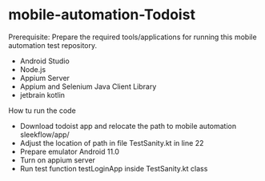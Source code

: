 # mobile-automation-Todoist

Prerequisite: Prepare the required tools/applications for running this mobile automation test repository.
- Android Studio
- Node.js
- Appium Server
- Appium and Selenium Java Client Library
- jetbrain kotlin

How tu run the code
- Download todoist app and relocate the path to mobile automation sleekflow/app/
- Adjust the location of path in file TestSanity.kt in line 22
- Prepare emulator Android 11.0
- Turn on appium server
- Run test function testLoginApp inside TestSanity.kt class

  
